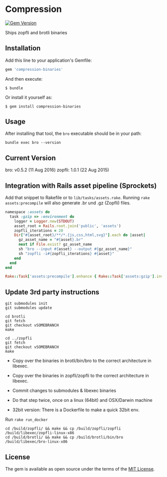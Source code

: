 # Compression

[![Gem Version](https://badge.fury.io/rb/compression-binaries.svg)](https://badge.fury.io/rb/compression-binaries)

Ships zopfli and brotli binaries


## Installation

Add this line to your application's Gemfile:

```ruby
gem 'compression-binaries'
```

And then execute:

    $ bundle

Or install it yourself as:

    $ gem install compression-binaries

## Usage

After installing that tool, the ``bro`` executable should be in your path:

```
bundle exec bro --version
```

## Current Version

bro: v0.5.2 (11 Aug 2016)
zopfli: 1.0.1 (22 Aug 2015)


## Integration with Rails asset pipeline (Sprockets)

Add that snippet to Rakefile or to ``lib/tasks/assets.rake``. Running ``rake assets:precompile`` will also generate .br und .gz (Zopfli) files.

```ruby
namespace :assets do
  task :gzip => :environment do
    logger = Logger.new(STDOUT)
    asset_root = Rails.root.join('public', 'assets')
    zopfli_iterations = 20
    Dir["#{asset_root}/**/*.{js,css,html,svg}"].each do |asset|
      gz_asset_name = "#{asset}.br"
      next if File.exist? gz_asset_name
      sh "bro --input #{asset} --output #{gz_asset_name}"
      sh "zopfli -i#{zopfli_iterations} #{asset}"
    end
  end
end

Rake::Task['assets:precompile'].enhance { Rake::Task['assets:gzip'].invoke }
```

## Update 3rd party instructions

```
git submodules init
git submodules update

cd brotli
git fetch
git checkout vSOMEBRANCH
make

cd ../zopfli
git fetch
git checkout vSOMEBRANCH
make
```

* Copy over the binaries in brotli/bin/bro to the correct architecture in libexec.
* Copy over the binaries in zopfli/zopfli to the correct architecture in libexec.
* Commit changes to submodules & libexec binaries

* Do that step twice, once on a linux (64bit) and OSX/Darwin machine
* 32bit version: There is a Dockerfile to make a quick 32bit env.

Run ``rake run_docker``

```
cd /build/zopfli/ && make && cp /build/zopfli/zopfli /build/libexec/zopfli-linux-x86
cd /build/brotli/ && make && cp /build/brotli/bin/bro /build/libexec/bro-linux-x86
```

## License

The gem is available as open source under the terms of the [MIT License](http://opensource.org/licenses/MIT).


